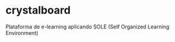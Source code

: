 crystalboard
============

Plataforma de e-learning aplicando SOLE (Self Organized Learning Environment)
